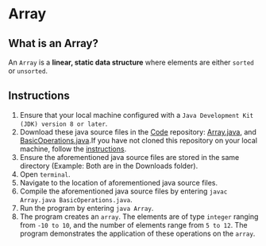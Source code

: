 # Array

## What is an Array?
An `Array` is a **linear, static data structure** where elements are either `sorted` or `unsorted`.

## Instructions
1. Ensure that your local machine configured with a `Java Development Kit (JDK) version 8 or later`.
2. Download these java source files in the [Code](https://github.com/shumarb/code/tree/main/code) repository: [Array.java](https://github.com/shumarb/code/tree/main/code/Array.java), and [BasicOperations.java](https://github.com/shumarb/code/tree/main/code/BasicOperations.java).If you have not cloned this repository on your local machine, follow the [instructions](https://github.com/shumarb/learning#how-to-use-this-repository).
3. Ensure the aforementioned java source files are stored in the same directory (Example: Both are in the Downloads folder).
4. Open `terminal`.
5. Navigate to the location of aforementioned java source files.
6. Compile the aforementioned java source files by entering `javac Array.java BasicOperations.java`.
7. Run the program by entering `java Array`.
8. The program creates an `array`. The elements are of type `integer` ranging from `-10 to 10`, and the number of elements range from `5 to 12`. The program demonstrates the application of these operations on the `array`.
